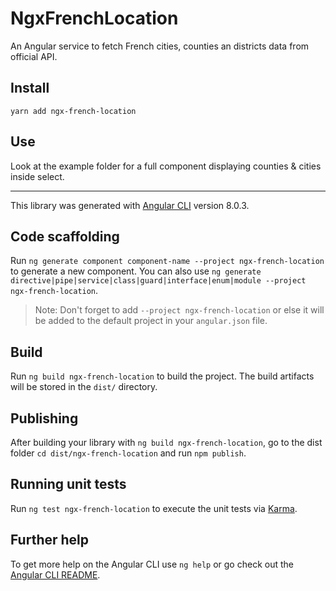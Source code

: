 # NgxFrenchLocation

An Angular service to fetch French cities, counties an districts data from official API.

## Install

`yarn add ngx-french-location`

## Use

Look at the example folder for a full component displaying counties & cities inside select.

----------------------------------------------------------------------------------------------------

This library was generated with [Angular CLI](https://github.com/angular/angular-cli) version 8.0.3.

## Code scaffolding

Run `ng generate component component-name --project ngx-french-location` to generate a new component. You can also use `ng generate directive|pipe|service|class|guard|interface|enum|module --project ngx-french-location`.
> Note: Don't forget to add `--project ngx-french-location` or else it will be added to the default project in your `angular.json` file. 

## Build

Run `ng build ngx-french-location` to build the project. The build artifacts will be stored in the `dist/` directory.

## Publishing

After building your library with `ng build ngx-french-location`, go to the dist folder `cd dist/ngx-french-location` and run `npm publish`.

## Running unit tests

Run `ng test ngx-french-location` to execute the unit tests via [Karma](https://karma-runner.github.io).

## Further help

To get more help on the Angular CLI use `ng help` or go check out the [Angular CLI README](https://github.com/angular/angular-cli/blob/master/README.md).
